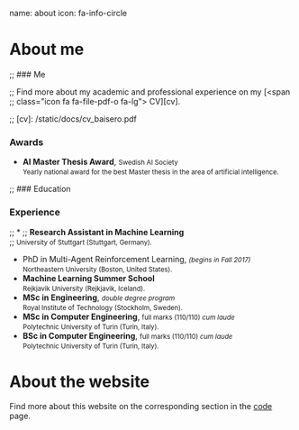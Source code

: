 name: about
icon: fa-info-circle

# About me

;; ### Me

;; Find more about my academic and professional experience on my [<span
;; class="icon fa fa-file-pdf-o fa-lg"></span> CV][cv].

;; [cv]: /static/docs/cv_baisero.pdf

### Awards

 * <span class="icon fa-li fa fa-dot-circle-o fa-fw"></span> 
 **AI Master Thesis Award**, <small>Swedish AI Society</small> <br/>
 <small>Yearly national award for the best Master thesis in the area of
 artificial intelligence.</small>

;; ### Education
### Experience

;; * <span class="icon fa-li fa fa-dot-circle-o fa-fw"></span> 
;; **Research Assistant in Machine Learning** <br/>
;; <small>University of Stuttgart (Stuttgart, Germany).</small>

* <span class="icon fa-li fa fa-spinner fa-pulse fa-fw"></span> 
PhD in Multi-Agent Reinforcement Learning, <small>*(begins in Fall 2017)*</small> <br/>
<small>Northeastern University (Boston, United States).</small>
* <span class="icon fa-li fa fa-dot-circle-o fa-fw"></span> 
**Machine Learning Summer School** <br/>
<small>Rejkjavik University (Rejkjavik, Iceland).</small>
* <span class="icon fa-li fa fa-dot-circle-o fa-fw"></span> 
**MSc in Engineering**, <small>*double degree program*</small> <br/>
<small>Royal Institute of Technology (Stockholm, Sweden).</small> <br/>
* <span class="icon fa-li fa fa-dot-circle-o fa-fw"></span> 
**MSc in Computer Engineering**, <small>full marks (110/110) *cum laude*</small> <br/>
<small>Polytechnic University of Turin (Turin, Italy).</small>
* <span class="icon fa-li fa fa-dot-circle-o fa-fw"></span> 
**BSc in Computer Engineering**, <small>full marks (110/110) *cum laude*</small> <br/>
<small>Polytechnic University of Turin (Turin, Italy).</small>

# About the website

Find more about this website on the corresponding section in the [<span
class="icon fa fa-code"></span> code][code] page.

[code]: /code#baise.ro
